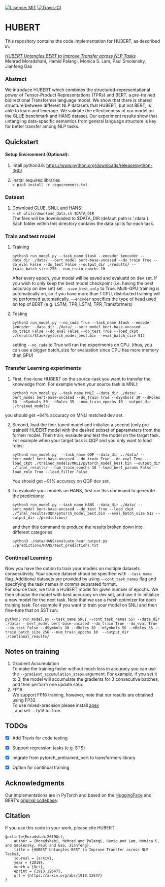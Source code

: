 [![License: MIT](https://img.shields.io/badge/License-MIT-yellow.svg)](https://opensource.org/licenses/MIT)
[![Travis-CI](https://api.travis-ci.com/Mehrad0711/HUBERT.svg?token=bGPLh8DGc3xJsVMrFqmZ&branch=master)](https://travis-ci.com/Mehrad0711/HUBERT/)

# HUBERT 

This repository contains the code implementation for HUBERT, as described in:

[_HUBERT Untangles BERT to Improve Transfer across NLP Tasks_](https://arxiv.org/abs/1910.12647) <br/>
Mehrad Moradshahi, Hamid Palangi, Monica S. Lam, Paul Smolensky, Jianfeng Gao<br/>

### Abstract

We introduce HUBERT which combines the structured-representational power of Tensor-Product Representations (TPRs) and BERT,
a pre-trained bidirectional Transformer language model. We show that there is shared structure between different NLP datasets
that HUBERT, but not BERT, is able to learn and leverage. We validate the effectiveness of our model on the GLUE benchmark and
HANS dataset. Our experiment results show that untangling data-specific semantics from general language structure is key for
better transfer among NLP tasks.

## Quickstart

#### Setup Environment (Optional):
1. Intall python3.6: https://www.python.org/downloads/release/python-360/

2. Install required libraries </br>
   `> pip3 install -r requirements.txt`


### Dataset

1. Download GLUE, SNLI, and HANS: </br>
   ```> sh utils/download_data.sh $DATA_DIR``` </br>
    The files will be downloaded to $DATA_DIR (default path is './data'). Each folder within this directory contains the data splits for each task.

### Train and test model

<!-- 	```console
	python3 ./data/HANS/evaluate_heur_output.py ./predictions/test_predictions.txt
	```
 -->

1. Training</br>
	```console
	python3 run_model.py --task_name $task --encoder $encoder --data_dir ./data/ --bert_model bert-base-uncased --do_train True --do_eval False --do_test False --output_dir ./results/ --train_batch_size 256 --num_train_epochs 10
	```
	After every epoch, your model will be saved and evaluatd on dev set. If you wish to only keep the best model checkpoint (i.e. having the best accuracy on dev set) set `--save_best_only` to True. 
	Multi-GPU training is automatically on, so if you have more than 1 GPU, distributed training will be performed automatically. `--encoder` specifies the type of head used on top of BERT (e.g. LSTM, TPR_LSTM, TPR_Transformers)

2. Testing</br>
	```console
	python3 run_model.py --no_cuda True --task_name $task --encoder $encoder --data_dir ./data/ --bert_model bert-base-uncased --do_train False --do_eval False --do_test True --load_ckpt ./results/$task/pytorch_model_best.bin --eval_batch_size 512 
	```
	setting `--no_cuda` to True will run the experiments on CPU. (thus, you can use a bigger batch_size for evaluation since CPU has more memory than GPU)


### Transfer Learning experiments
1. First, fine-tune HUBERT on the source-task you want to transfer the knowledge from. For example when your source task is MNLI:</br>
	```console
	python3 run_model.py --task_name MNLI --data_dir ./data/ --bert_model bert-base-uncased --do_train True --dSymbols 30 --dRoles 30 --nSymbols 50 --nRoles 35 --num_train_epochs 10 --output_dir ./trained_models/ 
	```
you should get ~84% accuracy on MNLI matched dev set.

2. Second, load the fine-tuned model and initialize a second (only pre-trained) HUBERT model with the desired subset of paprameters from the former model. Then train, evalaute and test the model on the target task. For example when your target task is QQP and you only want to load roles:</br>
	```console
	python3 run_model.py  --task_name QQP --data_dir ../data/ --bert_model bert-base-uncased --do_train True --do_eval True --load_ckpt ./trained_models/MNLI/pytorch_model_best.bin --output_dir ./final_results/ --num_train_epochs 10 --load_bert_params False --load_role True --load_filler False
	```

	You should get ~91% accuracy on QQP dev set.
	

3. To evaluate your models on HANS, first run this command to generate the predictions:</br>
	```console
	python3 run_model.py --task_name HANS --data_dir ./data/ --bert_model bert-base-uncased --do_test True --load_ckpt ./final_results/QQP/pytorch_model_best.bin --eval_batch_size 512 --output_dir ./predictions/
	```
	and then this command to produce the results broken down into different categories:</br>

	```console
	python3 ./data/HANS/evaluate_heur_output.py ./predictions/HANS/test_predictions.txt
	```

### Continual Learning

Now you have the option to train your models on multiple datasets consecutively. Your source dataset shoud be specified with `--task_name` flag. Additional datasets are provided by using `--cont_task_names` flag and specifying the task names in comma separated format.</br> For source task, we train a HUBERT model for given number of epochs. We then choose the model with best accuracy on dev set, and use it to initialize a new model for the next task. Note that we use a fresh optimizer for each training task. For example if you want to train your model on SNLI and then fine-tune that on SST run:
```console
python3 run_model.py --task_name SNLI --cont_task_names SST --data_dir ./data/ --bert_model bert-base-uncased --do_train True --do_eval True --do_test False --dSymbols 30 --dRoles 30 --nSymbols 50 --nRoles 35 --train_batch_size 256 --num_train_epochs 10  --output_dir ./continual_results/
```



## Notes on training
1. Gradient Accumulation </br>
  To make the training faster without much loss in accuracy you can use the `--gradient_accumulation_steps` argument. For example, if you set it to 3, the model will accumulate the gradients for 3 consecutive batches, and then perform one update step. 
2. FP16</br>
   We support FP16 training, however, note that our results are obtained using FP32.</br>
To use mixed-precision please install [apex](https://github.com/NVIDIA/apex) </br>, and set `--fp16` to True.

## TODOs

- [x] Add Travis for code testing
- [x] Support regression tasks (e.g. STS)
- [x] migrate from pytorch_pretrained_bert to transformers library
- [x] Option for continual training


## Acknowledgments
Our implementations are in PyTorch and based on the [HuggingFace](https://github.com/huggingface/pytorch-pretrained-BERT) and BERT’s [original codebase](https://github.com/google-research/bert).

## Citation
If you use this code in your work, please cite HUBERT:

```
@article{Moradshahi2019Oct,
	author = {Moradshahi, Mehrad and Palangi, Hamid and Lam, Monica S. and Smolensky, Paul and Gao, Jianfeng},
	title = {HUBERT Untangles BERT to Improve Transfer across NLP Tasks},
	journal = {arXiv},
	year = {2019},
	month = {Oct},
	eprint = {1910.12647},
	url = {https://arxiv.org/abs/1910.12647}
}
```
